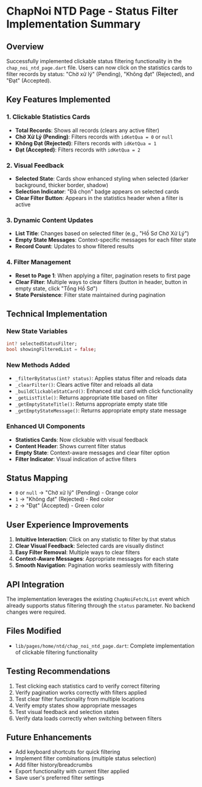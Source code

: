 # ChapNoi NTD Page - Status Filter Implementation Summary

## Overview
Successfully implemented clickable status filtering functionality in the `chap_noi_ntd_page.dart` file. Users can now click on the statistics cards to filter records by status: "Chờ xử lý" (Pending), "Không đạt" (Rejected), and "Đạt" (Accepted).

## Key Features Implemented

### 1. Clickable Statistics Cards
- **Total Records**: Shows all records (clears any active filter)
- **Chờ Xử Lý (Pending)**: Filters records with `idKetQua = 0` or `null`
- **Không Đạt (Rejected)**: Filters records with `idKetQua = 1`
- **Đạt (Accepted)**: Filters records with `idKetQua = 2`

### 2. Visual Feedback
- **Selected State**: Cards show enhanced styling when selected (darker background, thicker border, shadow)
- **Selection Indicator**: "Đã chọn" badge appears on selected cards
- **Clear Filter Button**: Appears in the statistics header when a filter is active

### 3. Dynamic Content Updates
- **List Title**: Changes based on selected filter (e.g., "Hồ Sơ Chờ Xử Lý")
- **Empty State Messages**: Context-specific messages for each filter state
- **Record Count**: Updates to show filtered results

### 4. Filter Management
- **Reset to Page 1**: When applying a filter, pagination resets to first page
- **Clear Filter**: Multiple ways to clear filters (button in header, button in empty state, click "Tổng Hồ Sơ")
- **State Persistence**: Filter state maintained during pagination

## Technical Implementation

### New State Variables
```dart
int? selectedStatusFilter;
bool showingFilteredList = false;
```

### New Methods Added
- `_filterByStatus(int? status)`: Applies status filter and reloads data
- `_clearFilter()`: Clears active filter and reloads all data
- `_buildClickableStatCard()`: Enhanced stat card with click functionality
- `_getListTitle()`: Returns appropriate title based on filter
- `_getEmptyStateTitle()`: Returns appropriate empty state title
- `_getEmptyStateMessage()`: Returns appropriate empty state message

### Enhanced UI Components
- **Statistics Cards**: Now clickable with visual feedback
- **Content Header**: Shows current filter status
- **Empty State**: Context-aware messages and clear filter option
- **Filter Indicator**: Visual indication of active filters

## Status Mapping
- `0` or `null` → "Chờ xử lý" (Pending) - Orange color
- `1` → "Không đạt" (Rejected) - Red color  
- `2` → "Đạt" (Accepted) - Green color

## User Experience Improvements
1. **Intuitive Interaction**: Click on any statistic to filter by that status
2. **Clear Visual Feedback**: Selected cards are visually distinct
3. **Easy Filter Removal**: Multiple ways to clear filters
4. **Context-Aware Messages**: Appropriate messages for each state
5. **Smooth Navigation**: Pagination works seamlessly with filtering

## API Integration
The implementation leverages the existing `ChapNoiFetchList` event which already supports status filtering through the `status` parameter. No backend changes were required.

## Files Modified
- `lib/pages/home/ntd/chap_noi_ntd_page.dart`: Complete implementation of clickable filtering functionality

## Testing Recommendations
1. Test clicking each statistics card to verify correct filtering
2. Verify pagination works correctly with filters applied
3. Test clear filter functionality from multiple locations
4. Verify empty states show appropriate messages
5. Test visual feedback and selection states
6. Verify data loads correctly when switching between filters

## Future Enhancements
- Add keyboard shortcuts for quick filtering
- Implement filter combinations (multiple status selection)
- Add filter history/breadcrumbs
- Export functionality with current filter applied
- Save user's preferred filter settings
